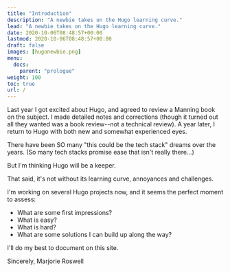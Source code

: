 ```yaml
---
title: "Introduction"
description: "A newbie takes on the Hugo learning curve."
lead: "A newbie takes on the Hugo learning curve."
date: 2020-10-06T08:48:57+00:00
lastmod: 2020-10-06T08:48:57+00:00
draft: false
images: [hugonewbie.png]
menu:
  docs:
    parent: "prologue"
weight: 100
toc: true
url: /
---
```


Last year I got excited about Hugo, and agreed to review a Manning book on the subject. I made detailed notes and corrections (though it turned out all they wanted was a book review--not a technical review). A year later, I return to Hugo with both new and somewhat experienced eyes.

There have been SO many "this could be the tech stack" dreams over the years. (So many tech stacks promise ease that isn't really there...)

But I'm thinking Hugo will be a keeper.

That said, it's not without its learning curve, annoyances and challenges.

I'm working on several Hugo projects now, and it seems the perfect moment to assess:
- What are some first impressions?
- What is easy?
- What is hard?
- What are some solutions I can build up along the way?

I'll do my best to document on this site.

Sincerely, Marjorie Roswell
